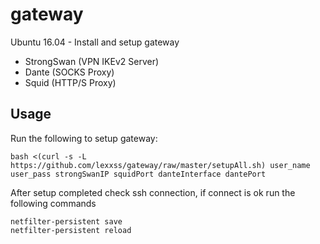 # gateway

Ubuntu 16.04 - Install and setup gateway

* StrongSwan (VPN IKEv2 Server)
* Dante (SOCKS Proxy)
* Squid (HTTP/S Proxy)

## Usage

Run the following to setup gateway:

```
bash <(curl -s -L https://github.com/lexxss/gateway/raw/master/setupAll.sh) user_name user_pass strongSwanIP squidPort danteInterface dantePort
```

After setup completed check ssh connection, if connect is ok run the following commands

```
netfilter-persistent save
netfilter-persistent reload
```
